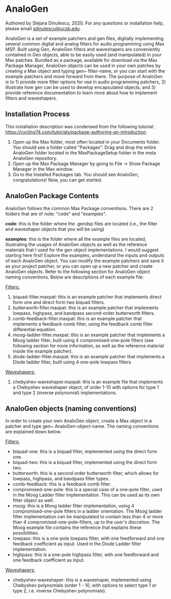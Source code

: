 # AnaloGen
Authored by Stejara Dinulescu, 2020.
For any questions or installation help, please email sdinulescu@ucsb.edu. 


AnaloGen is a set of example patchers and gen files, digitally implementing several common digital and analog filters for audio programming using Max MSP. Built using Gen, AnaloGen filters and waveshapers are conveniently contained in Gen objects, able to be easily used (and manipulated) in your Max patches. Bundled as a package, available for download via the Max Package Manager, AnaloGen objects can be used in your own patches by creating a Max object and typing gen~ filter-name, or you can start with the example patchers and move forward from there. The purpose of AnaloGen is to 1) provide more filter options for use in audio programming patchers, 2) illustrate how gen can be used to develop encapsulated objects, and 3) provide reference documentation to learn more about how to implement filters and waveshapers. 

## Installation Process
This installation description was condensed from the following tutorial: https://cycling74.com/tutorials/package-authoring-an-introduction. 
1. Open up the Max folder, most often located in your Documents folder. You should see a folder called "Packages". Drag and drop the entire AnaloGen folder located in the MaxPackageSetup folder in the meta AnaloGen repository. 
2. Open up the Max Package Manager by going to File -> Show Package Manager in the Max window. 
3. Go to the Installed Packages tab. You should see AnaloGen, congratulations! Now, you can get started. 


## AnaloGen Package Contents
AnaloGen follows the common Max Package conventions. There are 2 folders that are of note: "code" and "examples". 

**code**: this is the folder where the .gendsp files are located (i.e., the filter and waveshaper objects that you will be using)

**examples**: this is the folder where all the example files are located, illustrating the usages of AnaloGen objects as well as the reference materials that I used for the gen object implementations. I would suggest starting here first! Explore the examples, understand the inputs and outputs of each AnaloGen object. You can modify the example patchers and save it as your project patcher, or you can open up a new patcher and create AnaloGen objects. Refer to the following section for AnaloGen object naming conventions. Below are descriptions of each example file: 

<u>Filters:</u>

1. biquad-filter.maxpat: this is an example patcher that implements direct form one and direct form two biquad filters.
2. butterworth-filter.maxpat: this is an example patcher that implements lowpass, highpass, and bandpass second-order butterworth filters.
3. comb-feedback-filter.maxpat: this is an example patcher that implements a feedback comb filter, using the feedback comb filter differential equation.
4. moog-ladder-filter.maxpat: this is an example patcher that implements a Moog ladder filter, built using 4 compromised-one-pole filters (see following section for more information, as well as the reference material inside the example patcher).
5. diode-ladder-filter.maxpat: this is an example patcher that implements a Diode ladder filter, built using 4 one-pole lowpass filters

<u>Waveshapers:</u> 

1. chebyshev-waveshaper.maxpat: this is an example file that implements a Chebyshev waveshaper object, of order 1-10 with options for type 1 and type 2 (inverse polynomial) implementations.


## AnaloGen objects (naming conventions)
In order to create your own AnaloGen object, create a Max object in a patcher and type gen~ AnaloGen-object-name. The naming conventions are explained down below. 

<u>Filters:</u>

- biquad-one: this is a biquad filter, implemented using the direct form one.
- biquad-two: this is a biquad filter, implemented using the direct form two. 
- butterworth: this is a second order butterworth filter, which allows for lowpass, highpass, and bandpass filter types.
- comb-feedback: this is a feedback comb filter.
- compromised-one-pole: this is a special case of a one-pole filter, used in the Moog Ladder filter implementation. This can be used as its own filter object as well. 
- moog: this is a Moog ladder filter implementation, using 4 compromised-one-pole filters in a ladder orientation. The Moog ladder filter implementation can be manipulated to contain less than 4 or more than 4 compromised-one-pole-filters, up to the user's discretion. The Moog example file contains the reference that explains these possibilities.
- lowpass: this is a one-pole lowpass filter, with one feedforward and one feedback coefficient as input. Used in the Diode Ladder filter implementation.
- highpass: this is a one-pole highpass filter, with one feedforward and one feedback coefficient as input.

<u>Waveshapers:</u>

- chebyshev-waveshaper: this is a waveshaper, implemented using Chebyshev polynomials (order 1 - 10, with options to select type 1 or type 2, i.e. inverse Chebyshev polynomials). 

